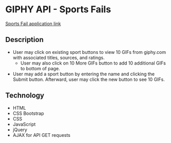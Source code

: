 # GIPHY API - Sports Fails

[Sports Fail application link](https://jenniferhjones.github.io/projects/giphy/giphy.html)

## Description
* User may click on existing sport buttons to view 10 GIFs from giphy.com with associated titles, sources, and ratings.
  * User may also click on 10 More GIFs button to add 10 additional GIFs to bottom of page.
* User may add a sport button by entering the name and clicking the Submit button. Afterward, user may click the new button to see 10 GIFs.

## Technology
* HTML
* CSS Bootstrap
* CSS
* JavaScript 
* jQuery
* AJAX for API GET requests